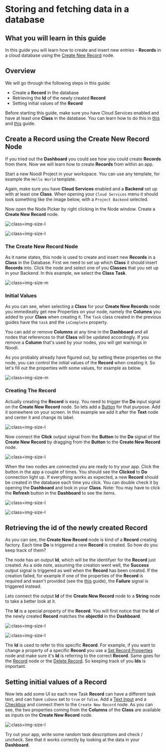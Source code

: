# Storing and fetching data in a database

## What you will learn in this guide
In this guide you will learn how to create and insert new entries - **Records** in a cloud database using the 
 [Create New Record](/nodes/data/cloud-data/create-new-record/) node. 


## Overview

We will go through the following steps in this guide:

* Create a **Record** in the database
* Retrieving the **Id** of the newly created **Record**
* Setting initial values of the **Record**

Before starting this guide, make sure you have Cloud Services enabled and have at least one **Class** in the database. You can learn how to do this in [this](/guides/working-with-data/cloud-data/creating-backend/) and [this](/guides/working-with-data/cloud-data/creating-class/) guide. 


## Create a Record using the Create New Record Node
If you tried out the **Dashboard** you could see how you could create **Records** from there. Now we will learn how to create **Records** from within an app.

Start a new Noodl Project in your workspace. You can use any template, for example the `Hello World` template.

Again, make sure you have **Cloud Services** enabled and a **Backend** set up with at least one **Class**. When opening your `Cloud Services` menu it should look something like the image below, with a `Project Backend` selected.

Now open the Node Picker by right clicking in the Node window. Create a **Create New Record** node.

![](node-picker-1.png ':class=img-size-l')

![](create-new-record-1.png ':class=img-size-l')

### The Create New Record Node
As it name states, this node is used to create and insert new **Records** in a **Class** in the Database. First we need to set up which **Class** it should insert **Records** into. Click the node and select one of you **Classes** that you set up in your Backend. In this example, we select the **Class** __Task__.

![](create-new-record-2.png ':class=img-size-m')

### Initial Values
As you can see, when selecting a **Class** for your **Create New Records** node you immedieatly get new Properties on your node, namely the **Columns** you added to your **Class** when creating it. The `Task` class created in the previous guides have the `task` and the `isComplete` property.

You can add or remove **Columns** at any time in the **Dashboard** and all nodes that references to that **Class** will be updated accordingly. If you remove a **Column** that's used by your nodes, you will get warnings in Noodl.

As you probably already have figured out, by setting these properties on the node, you can control the initial values of the **Record** when creating it. So let's fill out the properties with some values, for example as below.

![](create-new-record-3.png ':class=img-size-m')

### Creating The Record
Actually creating the **Record** is easy. You need to trigger the **Do** input signal on the **Create New Record** node. So lets add a [Button](/nodes/ui-elements/button/) for that purpose. Add it somewhere on your screen. In this example we add it after the **Text** node and center it and change its label.

![](app1.png ':class=img-size-l')

Now connect the **Click** output signal from the **Button** to the **Do** signal of the **Create New Record** by dragging from the **Button** to the **Create New Record** node.

![](connecting-1.png ':class=img-size-l')

When the two nodes are connected you are ready to try your app. Click the button in the app a couple of times. You should see the **Clicked** to **Do** connection light up. If everything works as expected, a new **Record** should be created in the database each time you click. You can double check it by opening the **Dashboard** and look in your **Class**. Note: You may have to click the **Refresh** button in the **Dashboard** to see the items.

![](create-record.gif ':class=img-size-l')

![](dashboard-1.png ':class=img-size-l')

## Retrieving the id of the newly created Record
As you can see, the **Create New Record** node is kind of a **Record** creating factory. Each time **Do** is triggered a new **Record** is created. So how do you keep track of them?

The node has an output **Id**, which will be the identifyer for the **Record** just created. As a side note, assuming the creation went well, the **Success** output signal is triggered as well when the **Record** has been created. If the creation failed, for example if one of the properties of the **Record** is required and wasn't provided (see the [this](/guides/working-with-data/cloud-data/creating-class/) guide), the **Failure** signal is triggered instead.

Lets connect the output **Id** of the **Create New Record** node to a **String** node to take a better look at it.

The **Id** is a special property of the **Record**. You will first notice that the **Id** of the newly created **Record** matches the **objectId** in the **Dashboard**.

![](inspect-id.png ':class=img-size-l')

![](inspect-2.png ':class=img-size-l')

The **Id** is used to refer to this specific **Record**. For example, if you want to change a property of a specific **Record** you use a [Set Record Properties](/nodes/data/cloud-data/set-record-properties/) node and make sure it's **Id** is referring to the correct **Record**. Same goes for the [Record](/nodes/data/cloud-data/record/) node or the [Delete Record](/nodes/data/cloud-data/remove-record/). So keeping track of you **Ids** is important.

## Setting initial values of a Record
Now lets add some UI so each new Task **Record** can have a different task text, and can have `isDone` set to `true` or `false`. Add a [Text Input](/nodes/ui-elements/text-input/) and a [Checkbox](/nodes/ui-elements/checkbox/) and connect them to the `Create New Record` node. As you can see, the two properties coming from the **Columns** of the **Class** are available as inputs on the **Create New Record** node.

![](initial-props.png ':class=img-size-l')

Try out your app, write some random task descriptions and check / uncheck. See that it works correctly by looking at the data in your **Dashboard**.





